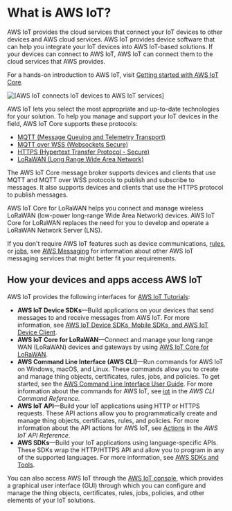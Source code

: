# What is AWS IoT?<a name="what-is-aws-iot"></a>

AWS IoT provides the cloud services that connect your IoT devices to other devices and AWS cloud services\. AWS IoT provides device software that can help you integrate your IoT devices into AWS IoT\-based solutions\. If your devices can connect to AWS IoT, AWS IoT can connect them to the cloud services that AWS provides\.

For a hands\-on introduction to AWS IoT, visit [Getting started with AWS IoT Core](iot-gs.md)\.

![\[AWS IoT connects IoT devices to AWS IoT services\]](http://docs.aws.amazon.com/iot/latest/developerguide/images/what-is-aws-iot.png)

AWS IoT lets you select the most appropriate and up\-to\-date technologies for your solution\. To help you manage and support your IoT devices in the field, AWS IoT Core supports these protocols: 
+ [MQTT \(Message Queuing and Telemetry Transport\)](mqtt.md)
+ [MQTT over WSS \(Websockets Secure\)](mqtt.md)
+ [HTTPS \(Hypertext Transfer Protocol \- Secure\)](http.md) 
+ [LoRaWAN \(Long Range Wide Area Network\)](connect-iot-lorawan.md)

The AWS IoT Core message broker supports devices and clients that use MQTT and MQTT over WSS protocols to publish and subscribe to messages\. It also supports devices and clients that use the HTTPS protocol to publish messages\.

AWS IoT Core for LoRaWAN helps you connect and manage wireless LoRaWAN \(low\-power long\-range Wide Area Network\) devices\. AWS IoT Core for LoRaWAN replaces the need for you to develop and operate a LoRaWAN Network Server \(LNS\)\.

If you don't require AWS IoT features such as device communications, [rules](iot-rules.md), or [jobs](iot-jobs.md), see [AWS Messaging](https://aws.amazon.com/messaging/) for information about other AWS IoT messaging services that might better fit your requirements\.

## How your devices and apps access AWS IoT<a name="aws-iot-interfaces"></a>

AWS IoT provides the following interfaces for [AWS IoT Tutorials](iot-tutorials.md):
+ **AWS IoT Device SDKs**—Build applications on your devices that send messages to and receive messages from AWS IoT\. For more information, see [AWS IoT Device SDKs, Mobile SDKs, and AWS IoT Device Client](iot-sdks.md)\.
+ **AWS IoT Core for LoRaWAN**—Connect and manage your long range WAN \(LoRaWAN\) devices and gateways by using [AWS IoT Core for LoRaWAN](connect-iot-lorawan.md)\.
+ **AWS Command Line Interface \(AWS CLI\)**—Run commands for AWS IoT on Windows, macOS, and Linux\. These commands allow you to create and manage thing objects, certificates, rules, jobs, and policies\. To get started, see the [AWS Command Line Interface User Guide](https://docs.aws.amazon.com/cli/latest/userguide/)\. For more information about the commands for AWS IoT, see [iot](https://docs.aws.amazon.com/cli/latest/reference/iot/index.html) in the *AWS CLI Command Reference*\.
+ **AWS IoT API**—Build your IoT applications using HTTP or HTTPS requests\. These API actions allow you to programmatically create and manage thing objects, certificates, rules, and policies\. For more information about the API actions for AWS IoT, see [Actions](https://docs.aws.amazon.com/iot/latest/apireference/API_Operations.html) in the *AWS IoT API Reference*\.
+ **AWS SDKs**—Build your IoT applications using language\-specific APIs\. These SDKs wrap the HTTP/HTTPS API and allow you to program in any of the supported languages\. For more information, see [AWS SDKs and Tools](http://aws.amazon.com/tools/#sdk)\.

You can also access AWS IoT through the [AWS IoT console](https://console.aws.amazon.com/iot/home), which provides a graphical user interface \(GUI\) through which you can configure and manage the thing objects, certificates, rules, jobs, policies, and other elements of your IoT solutions\.